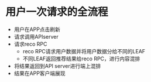 # 用户一次请求的全流程

+ 用户在APP点击刷新
+ 请求调用APIserver
+ 请求reco RPC
	+ reco RPC请求用户数据并将用户数据分给不同的LEAF
	+ 不同LEAF返回推荐结果给reco RPC，进行内容混排
+ 将结果返回到API server进行端上混排
+ 结果在APP客户端展现